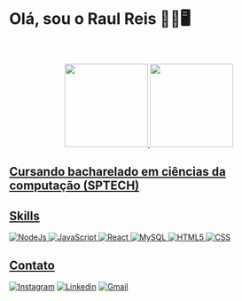# Olá, sou o Raul Reis 👋🏾🖥️

<div align="center"><br/><br/>
  <a href="https://github.com/raulreis123">
  <img height="150em" src="https://github-readme-stats.vercel.app/api?username=raulreis123&show_icons=true&theme=tokyonight&include_all_commits=true&count_private=true"/>
  <img height="150em" src="https://github-readme-stats.vercel.app/api/top-langs/?username=raulreis123&layout=compact&langs_count=7&theme=tokyonight"/>
</div>

<!-- ![Anurag's GitHub stats](https://github-readme-stats.vercel.app/api?username=raulreis123&show_icons=true&theme=dark) -->

## Cursando bacharelado em ciências da computação (SPTECH)

## Skills
![NodeJs](https://img.shields.io/badge/Node.js-43853D?style=for-the-badge&logo=node.js&logoColor=white)
![JavaScript](https://img.shields.io/badge/JavaScript-323330?style=for-the-badge&logo=javascript&logoColor=F7DF1E)
![React](https://img.shields.io/badge/React-20232A?style=for-the-badge&logo=react&logoColor=61DAFB)
![MySQL](https://img.shields.io/badge/MySQL-00000F?style=for-the-badge&logo=mysql&logoColor=white)
![HTML5](https://img.shields.io/badge/HTML5-E34F26?style=for-the-badge&logo=html5&logoColor=white)
![CSS](https://img.shields.io/badge/CSS-239120?&style=for-the-badge&logo=css3&logoColor=white)

<!-- ![Top Langs](https://github-readme-stats.vercel.app/api/top-langs/?username=raulreis123&layout=donut) -->


## Contato
[![Instagram](https://img.shields.io/badge/Instagram-E4405F?style=for-the-badge&logo=instagram&logoColor=white)](https://www.instagram.com/raulgomesreis/)
[![Linkedin](https://img.shields.io/badge/LinkedIn-0077B5?style=for-the-badge&logo=linkedin&logoColor=white)](https://www.linkedin.com/in/raul-reis-5a244b1b7/)
[![Gmail](https://img.shields.io/badge/Gmail-D14836?style=for-the-badge&logo=gmail&logoColor=white)](https://raulgomesreis@gmail.com)
